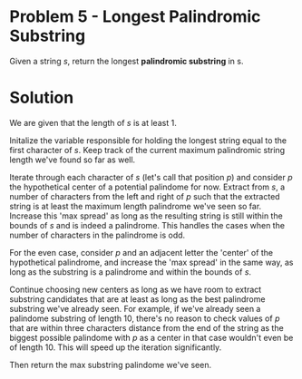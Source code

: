 # Problem 5 - Longest Palindromic Substring

Given a string $s$, return the longest **palindromic substring** in s.

# Solution

We are given that the length of $s$ is at least $1$.

Initalize the variable responsible for holding the longest string equal to the first character of $s$. Keep track of the current maximum palindromic string length we've found so far as well.

Iterate through each character of $s$ (let's call that position $p$) and consider $p$ the hypothetical center of a potential palindome for now. Extract from $s$, a number of characters from the left and right of $p$ such that the extracted string is at least the maximum length palindrome we've seen so far. Increase this 'max spread' as long as the resulting string is still within the bounds of $s$ and is indeed a palindrome. This handles the cases when the number of characters in the palindrome is odd.

For the even case, consider $p$ and an adjacent letter the 'center' of the hypothetical palindrome, and increase the 'max spread' in the same way, as long as the substring is a palindrome and within the bounds of $s$.

Continue choosing new centers as long as we have room to extract substring candidates that are at least as long as the best palindrome substring we've already seen. For example, if we've already seen a palindome substring of length 10, there's no reason to check values of $p$ that are within three characters distance from the end of the string as the biggest possible palindome with $p$ as a center in that case wouldn't even be of length 10. This will speed up the iteration significantly.

Then return the max substring palindome we've seen.
